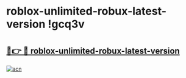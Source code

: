 # roblox-unlimited-robux-latest-version !gcq3v

# <h2><a href="https://khuyu3.esa.edu.pl?title=roblox-unlimited-robux-latest-version&ref=gcq3v">🔗👉 🔴 roblox-unlimited-robux-latest-version</a></h2>

[![acn](https://github.com/user-attachments/assets/0f9c940e-d8b0-45ae-aac7-cd30a18b3e1c)](https://khuyu3.esa.edu.pl?title=roblox-unlimited-robux-latest-version&ref=gcq3v)

